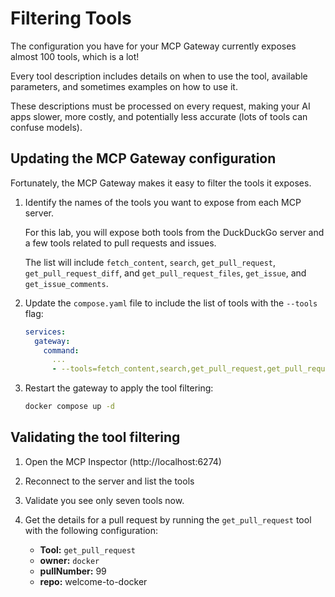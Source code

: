 # Filtering Tools

The configuration you have for your MCP Gateway currently exposes almost 100 tools, which is a lot!

Every tool description includes details on when to use the tool, available parameters, and sometimes examples on how to use it.

These descriptions must be processed on every request, making your AI apps slower, more costly, and potentially less accurate (lots of tools can confuse models).

## Updating the MCP Gateway configuration

Fortunately, the MCP Gateway makes it easy to filter the tools it exposes.

1. Identify the names of the tools you want to expose from each MCP server.

    For this lab, you will expose both tools from the DuckDuckGo server and a few tools related to pull requests and issues.

    The list will include `fetch_content`, `search`, `get_pull_request`, `get_pull_request_diff`, and `get_pull_request_files`, `get_issue`, and `get_issue_comments`.

2. Update the `compose.yaml` file to include the list of tools with the `--tools` flag:


    ```yaml
    services:
      gateway:
        command:
          ...
          - --tools=fetch_content,search,get_pull_request,get_pull_request_diff,get_pull_request_files,get_issue,get_issue_comments
    ```


3. Restart the gateway to apply the tool filtering:

    ```bash terminal-id=compose2
    docker compose up -d
    ```



## Validating the tool filtering

1. Open the MCP Inspector (http://localhost:6274)

2. Reconnect to the server and list the tools

3. Validate you see only seven tools now.

4. Get the details for a pull request by running the `get_pull_request` tool with the following configuration:

    - **Tool:** `get_pull_request`
    - **owner:** `docker`
    - **pullNumber:** 99
    - **repo:** welcome-to-docker